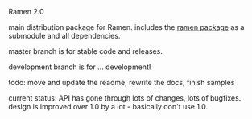 Ramen 2.0

main distribution package for Ramen.  includes the [ramen package](https://github.com/RogerLevy/ramen) as a submodule and all dependencies.

master branch is for stable code and releases.

development branch is for ... development!

todo: move and update the readme, rewrite the docs, finish samples

current status: API has gone through lots of changes, lots of bugfixes.  design is improved over 1.0 by a lot - basically don't use 1.0.
